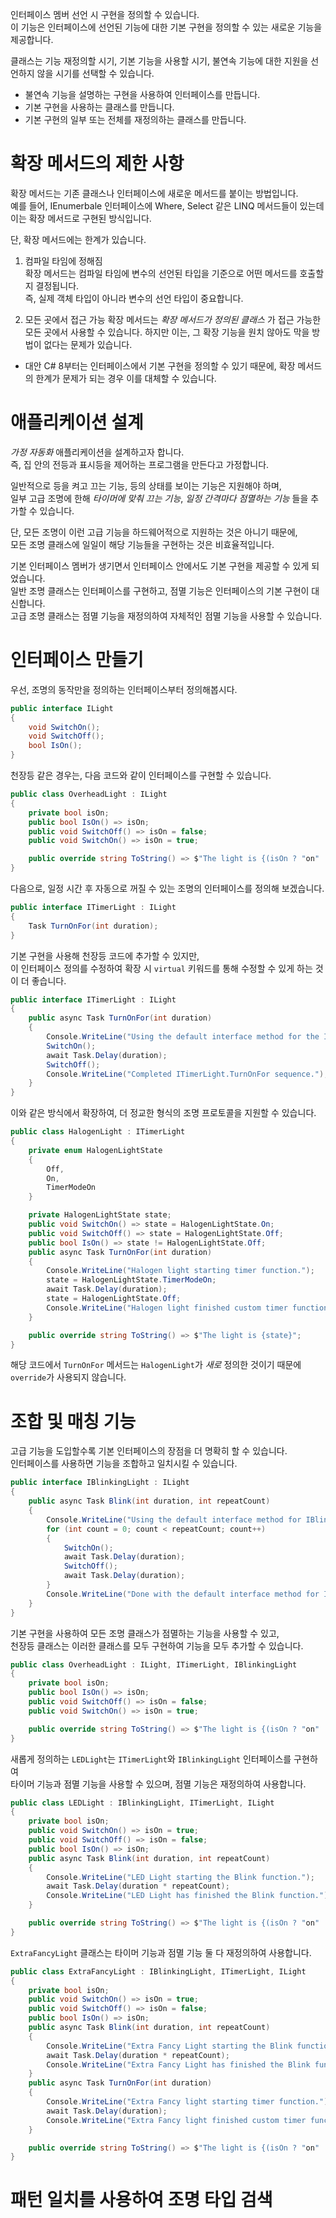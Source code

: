 인터페이스 멤버 선언 시 구현을 정의할 수 있습니다.             
이 기능은 인터페이스에 선언된 기능에 대한 기본 구현을 정의할 수 있는 새로운 기능을 제공합니다.              

클래스는 기능 재정의할 시기, 기본 기능을 사용할 시기, 불연속 기능에 대한 지원을 선언하지 않을 시기를 선택할 수 있습니다.        

- 불연속 기능을 설명하는 구현을 사용하여 인터페이스를 만듭니다.
- 기본 구현을 사용하는 클래스를 만듭니다.
- 기본 구현의 일부 또는 전체를 재정의하는 클래스를 만듭니다.

# 확장 메서드의 제한 사항
확장 메서드는 기존 클래스나 인터페이스에 새로운 메서드를 붙이는 방법입니다.             
예를 들어, IEnumerbale 인터페이스에 Where, Select 같은 LINQ 메서드들이 있는데 이는 확장 메서드로 구현된 방식입니다.       

단, 확장 메서드에는 한계가 있습니다.         

1. 컴파일 타임에 정해짐           
확장 메서드는 컴파일 타임에 변수의 선언된 타입을 기준으로 어떤 메서드를 호출할지 결정됩니다.           
즉, 실제 객체 타입이 아니라 변수의 선언 타입이 중요합니다.          

2.  모든 곳에서 접근 가능
확장 메서드는 _확장 메서드가 정의된 클래스_ 가 접근 가능한 모든 곳에서 사용할 수 있습니다.
하지만 이는, 그 확장 기능을 원치 않아도 막을 방법이 없다는 문제가 있습니다.      

- 대안
C# 8부터는 인터페이스에서 기본 구현을 정의할 수 있기 때문에, 확장 메서드의 한계가 문제가 되는 경우
이를 대체할 수 있습니다.

# 애플리케이션 설계
_가정 자동화_ 애플리케이션을 설계하고자 합니다.             
즉, 집 안의 전등과 표시등을 제어하는 프로그램을 만든다고 가정합니다.         

일반적으로 등을 켜고 끄는 기능, 등의 상태를 보이는 기능은 지원해야 하며,            
일부 고급 조명에 한해 _타이머에 맞춰 끄는 기능_, _일정 간격마다 점멸하는 기능_ 들을 추가할 수 있습니다.           

단, 모든 조명이 이런 고급 기능을 하드웨어적으로 지원하는 것은 아니기 때문에,          
모든 조명 클래스에 일일이 해당 기능들을 구현하는 것은 비효율적입니다.                      

기본 인터페이스 멤버가 생기면서 인터페이스 안에서도 기본 구현을 제공할 수 있게 되었습니다.                    
일반 조명 클래스는 인터페이스를 구현하고, 점멸 기능은 인터페이스의 기본 구현이 대신합니다.              
고급 조명 클래스는 점멸 기능을 재정의하여 자체적인 점멸 기능을 사용할 수 있습니다.          

# 인터페이스 만들기
우선, 조명의 동작만을 정의하는 인터페이스부터 정의해봅시다.            
```cs
public interface ILight
{
    void SwitchOn();
    void SwitchOff();
    bool IsOn();
}
```

천장등 같은 경우는, 다음 코드와 같이 인터페이스를 구현할 수 있습니다.
```cs
public class OverheadLight : ILight
{
    private bool isOn;
    public bool IsOn() => isOn;
    public void SwitchOff() => isOn = false;
    public void SwitchOn() => isOn = true;

    public override string ToString() => $"The light is {(isOn ? "on" : "off")}";
}
```

다음으로, 일정 시간 후 자동으로 꺼질 수 있는 조명의 인터페이스를 정의해 보겠습니다. 
```cs
public interface ITimerLight : ILight
{
    Task TurnOnFor(int duration);
}
```

기본 구현을 사용해 천장등 코드에 추가할 수 있지만,               
이 인터페이스 정의를 수정하여 확장 시 `virtual` 키워드를 통해 수정할 수 있게 하는 것이 더 좋습니다.             
```cs
public interface ITimerLight : ILight
{
    public async Task TurnOnFor(int duration)
    {
        Console.WriteLine("Using the default interface method for the ITimerLight.TurnOnFor.");
        SwitchOn();
        await Task.Delay(duration);
        SwitchOff();
        Console.WriteLine("Completed ITimerLight.TurnOnFor sequence.");
    }
}
```

이와 같은 방식에서 확장하여, 더 정교한 형식의 조명 프로토콜을 지원할 수 있습니다.           
```cs
public class HalogenLight : ITimerLight
{
    private enum HalogenLightState
    {
        Off,
        On,
        TimerModeOn
    }

    private HalogenLightState state;
    public void SwitchOn() => state = HalogenLightState.On;
    public void SwitchOff() => state = HalogenLightState.Off;
    public bool IsOn() => state != HalogenLightState.Off;
    public async Task TurnOnFor(int duration)
    {
        Console.WriteLine("Halogen light starting timer function.");
        state = HalogenLightState.TimerModeOn;
        await Task.Delay(duration);
        state = HalogenLightState.Off;
        Console.WriteLine("Halogen light finished custom timer function");
    }

    public override string ToString() => $"The light is {state}";
}
```
해당 코드에서 `TurnOnFor` 메서드는 `HalogenLight`가 _새로_ 정의한 것이기 때문에                     
`override`가 사용되지 않습니다.            

# 조합 및 매칭 기능
고급 기능을 도입할수록 기본 인터페이스의 장점을 더 명확히 할 수 있습니다.               
인터페이스를 사용하면 기능을 조합하고 일치시킬 수 있습니다.          

```cs
public interface IBlinkingLight : ILight
{
    public async Task Blink(int duration, int repeatCount)
    {
        Console.WriteLine("Using the default interface method for IBlinkingLight.Blink.");
        for (int count = 0; count < repeatCount; count++)
        {
            SwitchOn();
            await Task.Delay(duration);
            SwitchOff();
            await Task.Delay(duration);
        }
        Console.WriteLine("Done with the default interface method for IBlinkingLight.Blink.");
    }
}
```
기본 구현을 사용하여 모든 조명 클래스가 점멸하는 기능을 사용할 수 있고,                
천장등 클래스는 이러한 클래스를 모두 구현하여 기능을 모두 추가할 수 있습니다.                       
```cs
public class OverheadLight : ILight, ITimerLight, IBlinkingLight
{
    private bool isOn;
    public bool IsOn() => isOn;
    public void SwitchOff() => isOn = false;
    public void SwitchOn() => isOn = true;

    public override string ToString() => $"The light is {(isOn ? "on" : "off")}";
}
```

새롭게 정의하는 `LEDLight`는 `ITimerLight`와 `IBlinkingLight` 인터페이스를 구현하여           
타이머 기능과 점멸 기능을 사용할 수 있으며, 점멸 기능은 재정의하여 사용합니다.       
```cs
public class LEDLight : IBlinkingLight, ITimerLight, ILight
{
    private bool isOn;
    public void SwitchOn() => isOn = true;
    public void SwitchOff() => isOn = false;
    public bool IsOn() => isOn;
    public async Task Blink(int duration, int repeatCount)
    {
        Console.WriteLine("LED Light starting the Blink function.");
        await Task.Delay(duration * repeatCount);
        Console.WriteLine("LED Light has finished the Blink function.");
    }

    public override string ToString() => $"The light is {(isOn ? "on" : "off")}";
}
```

`ExtraFancyLight` 클래스는 타이머 기능과 점멸 기능 둘 다 재정의하여 사용합니다.           
```cs
public class ExtraFancyLight : IBlinkingLight, ITimerLight, ILight
{
    private bool isOn;
    public void SwitchOn() => isOn = true;
    public void SwitchOff() => isOn = false;
    public bool IsOn() => isOn;
    public async Task Blink(int duration, int repeatCount)
    {
        Console.WriteLine("Extra Fancy Light starting the Blink function.");
        await Task.Delay(duration * repeatCount);
        Console.WriteLine("Extra Fancy Light has finished the Blink function.");
    }
    public async Task TurnOnFor(int duration)
    {
        Console.WriteLine("Extra Fancy light starting timer function.");
        await Task.Delay(duration);
        Console.WriteLine("Extra Fancy light finished custom timer function");
    }

    public override string ToString() => $"The light is {(isOn ? "on" : "off")}";
}
```

# 패턴 일치를 사용하여 조명 타입 검색
